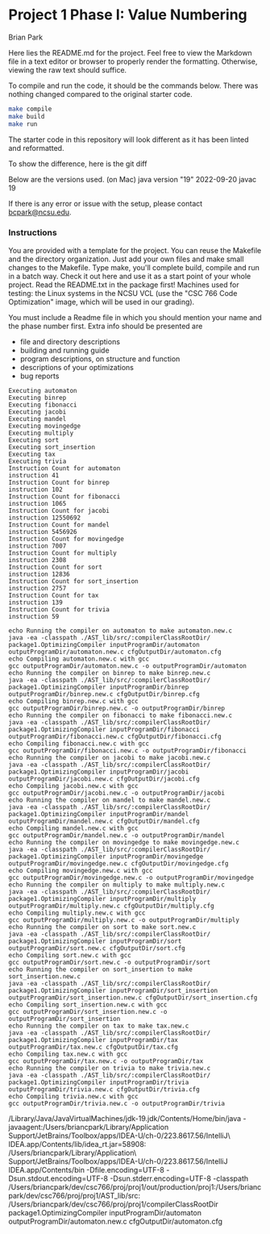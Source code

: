 # Project 1 Phase I: Value Numbering

Brian Park

Here lies the README.md for the project. Feel free to view the Markdown file in a text editor or browser to properly
render the formatting. Otherwise, viewing the raw text should suffice.

To compile and run the code, it should be the commands below. There was nothing changed compared to the original starter
code.

```sh
make compile
make build
make run
```

The starter code in this repository will look different as it has been linted and reformatted.

To show the difference, here is the git diff

Below are the versions used. (on Mac)
java version "19" 2022-09-20
javac 19

If there is any error or issue with the setup, please contact [bcpark@ncsu.edu](mailto:bcpark@ncsu.edu).

### Instructions

You are provided with a template for the project. You can reuse the Makefile and the directory organization. Just add
your own files and make small changes to the Makefile. Type make, you'll complete build, compile and run in a batch way.
Check it out here and use it as a start point of your whole project. Read the README.txt in the package first! Machines
used for testing: the Linux systems in the NCSU VCL (use the "CSC 766 Code Optimization" image, which will be used in
our grading).

You must include a Readme file in which you should mention your name and the phase number first. Extra info should be
presented are

* file and directory descriptions
* building and running guide
* program descriptions, on structure and function
* descriptions of your optimizations
* bug reports

```
Executing automaton
Executing binrep
Executing fibonacci
Executing jacobi
Executing mandel
Executing movingedge
Executing multiply
Executing sort
Executing sort_insertion
Executing tax
Executing trivia
Instruction Count for automaton
instruction 41
Instruction Count for binrep
instruction 102
Instruction Count for fibonacci
instruction 1065
Instruction Count for jacobi
instruction 12550692
Instruction Count for mandel
instruction 5456926
Instruction Count for movingedge
instruction 7007
Instruction Count for multiply
instruction 2308
Instruction Count for sort
instruction 12836
Instruction Count for sort_insertion
instruction 2757
Instruction Count for tax
instruction 139
Instruction Count for trivia
instruction 59

```

```
echo Running the compiler on automaton to make automaton.new.c
java -ea -classpath ./AST_lib/src/:compilerClassRootDir/ package1.OptimizingCompiler inputProgramDir/automaton outputProgramDir/automaton.new.c cfgOutputDir/automaton.cfg
echo Compiling automaton.new.c with gcc
gcc outputProgramDir/automaton.new.c -o outputProgramDir/automaton
echo Running the compiler on binrep to make binrep.new.c
java -ea -classpath ./AST_lib/src/:compilerClassRootDir/ package1.OptimizingCompiler inputProgramDir/binrep outputProgramDir/binrep.new.c cfgOutputDir/binrep.cfg
echo Compiling binrep.new.c with gcc
gcc outputProgramDir/binrep.new.c -o outputProgramDir/binrep
echo Running the compiler on fibonacci to make fibonacci.new.c
java -ea -classpath ./AST_lib/src/:compilerClassRootDir/ package1.OptimizingCompiler inputProgramDir/fibonacci outputProgramDir/fibonacci.new.c cfgOutputDir/fibonacci.cfg
echo Compiling fibonacci.new.c with gcc
gcc outputProgramDir/fibonacci.new.c -o outputProgramDir/fibonacci
echo Running the compiler on jacobi to make jacobi.new.c
java -ea -classpath ./AST_lib/src/:compilerClassRootDir/ package1.OptimizingCompiler inputProgramDir/jacobi outputProgramDir/jacobi.new.c cfgOutputDir/jacobi.cfg
echo Compiling jacobi.new.c with gcc
gcc outputProgramDir/jacobi.new.c -o outputProgramDir/jacobi
echo Running the compiler on mandel to make mandel.new.c
java -ea -classpath ./AST_lib/src/:compilerClassRootDir/ package1.OptimizingCompiler inputProgramDir/mandel outputProgramDir/mandel.new.c cfgOutputDir/mandel.cfg
echo Compiling mandel.new.c with gcc
gcc outputProgramDir/mandel.new.c -o outputProgramDir/mandel
echo Running the compiler on movingedge to make movingedge.new.c
java -ea -classpath ./AST_lib/src/:compilerClassRootDir/ package1.OptimizingCompiler inputProgramDir/movingedge outputProgramDir/movingedge.new.c cfgOutputDir/movingedge.cfg
echo Compiling movingedge.new.c with gcc
gcc outputProgramDir/movingedge.new.c -o outputProgramDir/movingedge
echo Running the compiler on multiply to make multiply.new.c
java -ea -classpath ./AST_lib/src/:compilerClassRootDir/ package1.OptimizingCompiler inputProgramDir/multiply outputProgramDir/multiply.new.c cfgOutputDir/multiply.cfg
echo Compiling multiply.new.c with gcc
gcc outputProgramDir/multiply.new.c -o outputProgramDir/multiply
echo Running the compiler on sort to make sort.new.c
java -ea -classpath ./AST_lib/src/:compilerClassRootDir/ package1.OptimizingCompiler inputProgramDir/sort outputProgramDir/sort.new.c cfgOutputDir/sort.cfg
echo Compiling sort.new.c with gcc
gcc outputProgramDir/sort.new.c -o outputProgramDir/sort
echo Running the compiler on sort_insertion to make sort_insertion.new.c
java -ea -classpath ./AST_lib/src/:compilerClassRootDir/ package1.OptimizingCompiler inputProgramDir/sort_insertion outputProgramDir/sort_insertion.new.c cfgOutputDir/sort_insertion.cfg
echo Compiling sort_insertion.new.c with gcc
gcc outputProgramDir/sort_insertion.new.c -o outputProgramDir/sort_insertion
echo Running the compiler on tax to make tax.new.c
java -ea -classpath ./AST_lib/src/:compilerClassRootDir/ package1.OptimizingCompiler inputProgramDir/tax outputProgramDir/tax.new.c cfgOutputDir/tax.cfg
echo Compiling tax.new.c with gcc
gcc outputProgramDir/tax.new.c -o outputProgramDir/tax
echo Running the compiler on trivia to make trivia.new.c
java -ea -classpath ./AST_lib/src/:compilerClassRootDir/ package1.OptimizingCompiler inputProgramDir/trivia outputProgramDir/trivia.new.c cfgOutputDir/trivia.cfg
echo Compiling trivia.new.c with gcc
gcc outputProgramDir/trivia.new.c -o outputProgramDir/trivia

```

/Library/Java/JavaVirtualMachines/jdk-19.jdk/Contents/Home/bin/java -javaagent:/Users/briancpark/Library/Application\
Support/JetBrains/Toolbox/apps/IDEA-U/ch-0/223.8617.56/IntelliJ\ IDEA.app/Contents/lib/idea_rt.jar=58908:
/Users/briancpark/Library/Application\ Support/JetBrains/Toolbox/apps/IDEA-U/ch-0/223.8617.56/IntelliJ\
IDEA.app/Contents/bin -Dfile.encoding=UTF-8 -Dsun.stdout.encoding=UTF-8 -Dsun.stderr.encoding=UTF-8 -classpath
/Users/briancpark/dev/csc766/proj/proj1/out/production/proj1:/Users/briancpark/dev/csc766/proj/proj1/AST_lib/src:
/Users/briancpark/dev/csc766/proj/proj1/compilerClassRootDir package1.OptimizingCompiler inputProgramDir/automaton
outputProgramDir/automaton.new.c cfgOutputDir/automaton.cfg